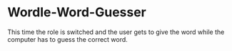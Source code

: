 # Wordle-Word-Guesser
This time the role is switched and the user gets to give the word while the computer has to guess the correct word.

